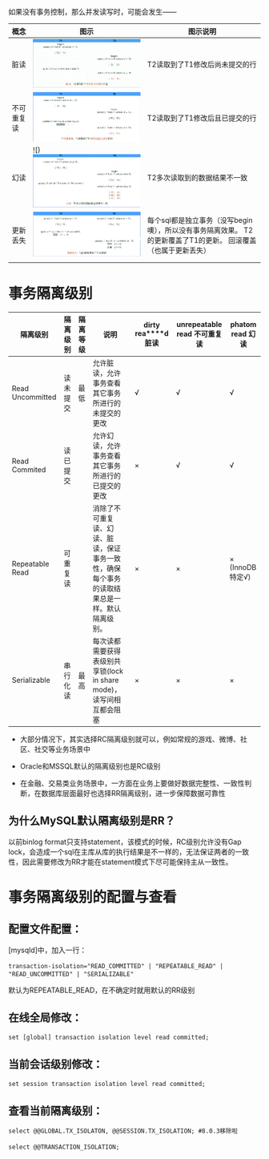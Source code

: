 如果没有事务控制，那么并发读写时，可能会发生——

 

| **概念**   | **图示**                            | **图示说明**                                                 |
| ---------- | ----------------------------------- | ------------------------------------------------------------ |
| 脏读       | ![img](.pics/dirtyread.png)         | T2读取到了T1修改后尚未提交的行                               |
| 不可重复读 | ![img](.pics/rr_read.png)           | T2读取到了T1修改后且已提交的行                               |
| 幻读       | ![)  ![img](.pics/phantom_read.png) | T2多次读取到的数据结果不一致                                 |
| 更新丢失   | ![img](.pics/lostupdate.png)        | 每个sql都是独立事务（没写begin噢），所以没有事务隔离效果。     T2的更新覆盖了T1的更新。     回滚覆盖（也属于更新丢失） |
|            |                                     |                                                              |

 

 

# 事务隔离级别

 

| **隔离级别**      | **隔离级别** | **隔离等级** | **说明**                                                     | **dirty** **rea****d**  **脏读** | **unrepeatable read**   **不可重复读** | **phatom read**   **幻读** |
| ----------------- | ------------ | ------------ | ------------------------------------------------------------ | -------------------------------- | -------------------------------------- | -------------------------- |
| Read  Uncommitted | 读未提交     | 最低         | 允许脏读，允许事务查看其它事务所进行的未提交的更改           | √                                | √                                      | √                          |
| Read Commited     | 读已提交     |              | 允许幻读，允许事务查看其它事务所进行的已提交的更改           | ×                                | √                                      | √                          |
| Repeatable Read   | 可重复读     |              | 消除了不可重复读、幻读、脏读，保证事务一致性，确保每个事务的读取结果总是一样。默认隔离级别。 | ×                                | ×                                      | ×  (InnoDB特定√)           |
| Serializable      | 串行化读     | 最高         | 每次读都需要获得表级别共享锁(lock in share mode)，读写间相互都会阻塞 | ×                                | ×                                      | ×                          |

 

- 大部分情况下，其实选择RC隔离级别就可以，例如常规的游戏、微博、社区、社交等业务场景中

- Oracle和MSSQL默认的隔离级别也是RC级别

- 在金融、交易类业务场景中，一方面在业务上要做好数据完整性、一致性判断，在数据库层面最好也选择RR隔离级别，进一步保障数据可靠性

 

 

## 为什么MySQL默认隔离级别是RR？

以前binlog format只支持statement，该模式的时候，RC级别允许没有Gap lock，会造成一个sql在主库从库的执行结果是不一样的，无法保证两者的一致性，因此需要修改为RR才能在statement模式下尽可能保持主从一致性。

 

 

# 事务隔离级别的配置与查看

## 配置文件配置：

[mysqld]中，加入一行：

```
transaction-isolation="READ_COMMITTED" | "REPEATABLE_READ" | "READ_UNCOMMITTED" | "SERIALIZABLE"
```

默认为REPEATABLE_READ，在不确定时就用默认的RR级别

## 在线全局修改：

```
set [global] transaction isolation level read committed;
```



## 当前会话级别修改：

```
set session transaction isolation level read committed;
```

 

## 查看当前隔离级别：

```
select @@GLOBAL.TX_ISOLATON, @@SESSION.TX_ISOLATION; #8.0.3移除啦

select @@TRANSACTION_ISOLATION;
```
